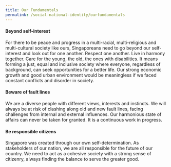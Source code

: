 ```yaml
---
title: Our Fundamentals
permalink: /social-national-identity/ourfundamentals
---
```

#### Beyond self-interest
For there to be peace and progress in a multi-racial, multi-religious and multi-cultural society like ours, Singaporeans need to go beyond our self-interest and look out for one another. Respect one another. Live in harmony together. Care for the young, the old, the ones with disabilities. It means forming a just, equal and inclusive society where everyone, regardless of background, can seek opportunities for a better life. Our strong economic growth and good urban environment would be meaningless if we faced constant conflicts and disorder in society.

#### Beware of fault lines
We are a diverse people with different views, interests and instincts. We will always be at risk of clashing along old and new fault lines, facing challenges from internal and external influences. Our harmonious state of affairs can never be taken for granted. It is a continuous work in progress.

#### Be responsible citizens
Singapore was created through our own self-determination. As stakeholders of our nation, we are all responsible for the future of our country. We need to act as a cohesive society with a strong sense of citizenry, always finding the balance to serve the greater good.